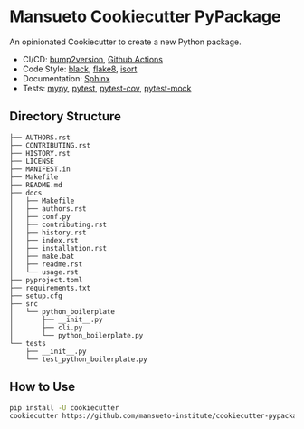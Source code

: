 # Mansueto Cookiecutter PyPackage

An opinionated Cookiecutter to create a new Python package.

- CI/CD: [bump2version](https://github.com/c4urself/bump2version), [Github Actions](https://github.com/features/actions)
- Code Style: [black](https://black.readthedocs.io/en/stable/), [flake8](https://github.com/PyCQA/flake8), [isort](https://github.com/timothycrosley/isort)
- Documentation: [Sphinx](https://github.com/sphinx-doc/sphinx)
- Tests: [mypy](https://mypy.readthedocs.io/en/stable/index.html), [pytest](https://github.com/pytest-dev/pytest), [pytest-cov](https://pytest-cov.readthedocs.io/en/latest/), [pytest-mock](https://github.com/pytest-dev/pytest-mock/)

## Directory Structure

``` text
├── AUTHORS.rst
├── CONTRIBUTING.rst
├── HISTORY.rst
├── LICENSE
├── MANIFEST.in
├── Makefile
├── README.md
├── docs
│   ├── Makefile
│   ├── authors.rst
│   ├── conf.py
│   ├── contributing.rst
│   ├── history.rst
│   ├── index.rst
│   ├── installation.rst
│   ├── make.bat
│   ├── readme.rst
│   └── usage.rst
├── pyproject.toml
├── requirements.txt
├── setup.cfg
├── src
│   └── python_boilerplate
│       ├── __init__.py
│       ├── cli.py
│       └── python_boilerplate.py
└── tests
    ├── __init__.py
    └── test_python_boilerplate.py
```

## How to Use

```bash
pip install -U cookiecutter
cookiecutter https://github.com/mansueto-institute/cookiecutter-pypackage
```
